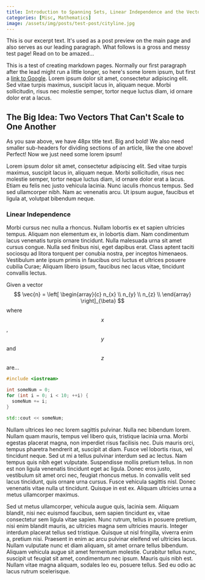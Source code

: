 ```yaml
---
title: Introduction to Spanning Sets, Linear Independence and the Vector Space Basis
categories: [Misc, Mathematics] 
image: /assets/img/posts/test-post/cityline.jpg
---
```


This is our excerpt text.  It's used as a post preview on the main page and also serves as our leading paragraph.  What follows is a gross and messy test page!  Read on to be amazed...

This is a test of creating markdown pages.  Normally our first paragraph after the lead might run a little longer, so here's some lorem ipsum, but first a [link to Google](https://www.google.com "Google").  Lorem ipsum dolor sit amet, consectetur adipiscing elit. Sed vitae turpis maximus, suscipit lacus in, aliquam neque. Morbi sollicitudin, risus nec molestie semper, tortor neque luctus diam, id ornare dolor erat a lacus.

## The Big Idea: Two Vectors That Can't Scale to One Another ##

As you saw above, we have 48px title text.  Big and bold!  We also need smaller sub-headers for dividing sections of an article, like the one above!  Perfect!  Now we just need some lorem ipsum!

Lorem ipsum dolor sit amet, consectetur adipiscing elit. Sed vitae turpis maximus, suscipit lacus in, aliquam neque. Morbi sollicitudin, risus nec molestie semper, tortor neque luctus diam, id ornare dolor erat a lacus. Etiam eu felis nec justo vehicula lacinia. Nunc iaculis rhoncus tempus. Sed sed ullamcorper nibh. Nam ac venenatis arcu. Ut ipsum augue, faucibus et ligula at, volutpat bibendum neque.

### Linear Independence ###

Morbi cursus nec nulla a rhoncus. Nullam lobortis ex et sapien ultricies tempus. Aliquam non elementum ex, in lobortis diam. Nam condimentum lacus venenatis turpis ornare tincidunt. Nulla malesuada urna sit amet cursus congue. Nulla sed finibus nisi, eget dapibus erat. Class aptent taciti sociosqu ad litora torquent per conubia nostra, per inceptos himenaeos. Vestibulum ante ipsum primis in faucibus orci luctus et ultrices posuere cubilia Curae; Aliquam libero ipsum, faucibus nec lacus vitae, tincidunt convallis lectus.

Given a vector
$$
  \vec{n} =
  \left[
    \begin{array}{c}
      n_{x} \\
      n_{y} \\
      n_{z} \\
    \end{array}
  \right]_{\beta}
$$
where $$x$$, $$y$$ and $$z$$ are...

``` cpp
#include <iostream>

int someNum = 0;
for (int i = 0; i < 10; ++i) {
  someNum += i;
}

std::cout << someNum;
```

Nullam ultrices leo nec lorem sagittis pulvinar. Nulla nec bibendum lorem. Nullam quam mauris, tempus vel libero quis, tristique lacinia urna. Morbi egestas placerat magna, non imperdiet risus facilisis nec. Duis mauris orci, tempus pharetra hendrerit at, suscipit at diam. Fusce vel lobortis risus, vel tincidunt neque. Sed ut mi a tellus pulvinar interdum sed ac lectus. Nam tempus quis nibh eget vulputate. Suspendisse mollis pretium tellus. In non est non ligula venenatis tincidunt eget ac ligula. Donec eros justo, vestibulum sit amet orci nec, feugiat rhoncus metus. In convallis velit sed lacus tincidunt, quis ornare urna cursus. Fusce vehicula sagittis nisl. Donec venenatis vitae nulla ut tincidunt. Quisque in est ex. Aliquam ultricies urna a metus ullamcorper maximus.

Sed ut metus ullamcorper, vehicula augue quis, lacinia sem. Aliquam blandit, nisi nec euismod faucibus, sem sapien tincidunt ex, vitae consectetur sem ligula vitae sapien. Nunc rutrum, tellus in posuere pretium, nisi enim blandit mauris, ac ultricies magna sem ultricies mauris. Integer interdum placerat tellus sed tristique. Quisque ut nisl fringilla, viverra enim a, pretium nisi. Praesent in enim ac arcu pulvinar eleifend vel ultricies lacus. Nullam vulputate nunc et diam aliquam, sit amet ornare tellus bibendum. Aliquam vehicula augue sit amet fermentum molestie. Curabitur tellus nunc, suscipit ut feugiat sit amet, condimentum nec ipsum. Mauris quis nibh est. Nullam vitae magna aliquam, sodales leo eu, posuere tellus. Sed eu odio ac lacus rutrum scelerisque.
